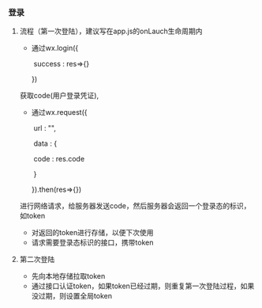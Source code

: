 ### 登录	

1. 流程（第一次登陆），建议写在app.js的onLauch生命周期内

   + 通过wx.login({

     ​	success : res=>{}

     })

   获取code(用户登录凭证),

   + 通过wx.request({

     ​	url : "",

     ​	data : {

     ​		code : res.code

     ​	}

     }).then(res=>{})

   进行网络请求，给服务器发送code，然后服务器会返回一个登录态的标识，如token

   + 对返回的token进行存储，以便下次使用
   + 请求需要登录态标识的接口，携带token

2. 第二次登陆

   + 先向本地存储拉取token
   + 通过接口认证token，如果token已经过期，则重复第一次登陆过程，如果没过期，则设置全局token